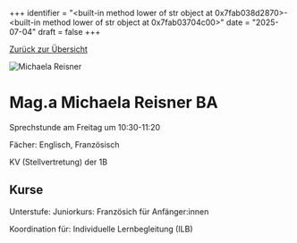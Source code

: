 
+++
identifier = "<built-in method lower of str object at 0x7fab038d2870>-<built-in method lower of str object at 0x7fab03704c00>"
date = "2025-07-04"
draft = false
+++

 [Zurück zur Übersicht](/schule/lehrpersonal/)

<div class="row">
<div class="column">
<img src="/images/personal/Reisner.jpg" alt="Michaela Reisner"> 
</div>
<div class="column">

# Mag.a Michaela Reisner BA

Sprechstunde am Freitag um 10:30-11:20

Fächer: Englisch,  Französisch



KV (Stellvertretung) der 1B

## Kurse

Unterstufe: Juniorkurs: Französich für Anfänger:innen



Koordination für: Individuelle Lernbegleitung (ILB)



</div>
</div> 

